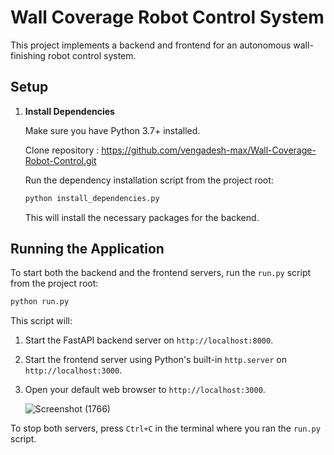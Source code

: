 # Wall Coverage Robot Control System

This project implements a backend and frontend for an autonomous wall-finishing robot control system.

## Setup

1. **Install Dependencies**

   Make sure you have Python 3.7+ installed.
   
   Clone repository : https://github.com/vengadesh-max/Wall-Coverage-Robot-Control.git

   Run the dependency installation script from the project root:

   ```bash
   python install_dependencies.py
   ```

   This will install the necessary packages for the backend.

## Running the Application

To start both the backend and the frontend servers, run the `run.py` script from the project root:

```bash
python run.py
```

This script will:

1. Start the FastAPI backend server on `http://localhost:8000`.
2. Start the frontend server using Python's built-in `http.server` on `http://localhost:3000`.
3. Open your default web browser to `http://localhost:3000`.

   ![Screenshot (1766)](https://github.com/user-attachments/assets/0d126e1a-084e-4858-8e8f-8efddd7e5b5c)


To stop both servers, press `Ctrl+C` in the terminal where you ran the `run.py` script.
